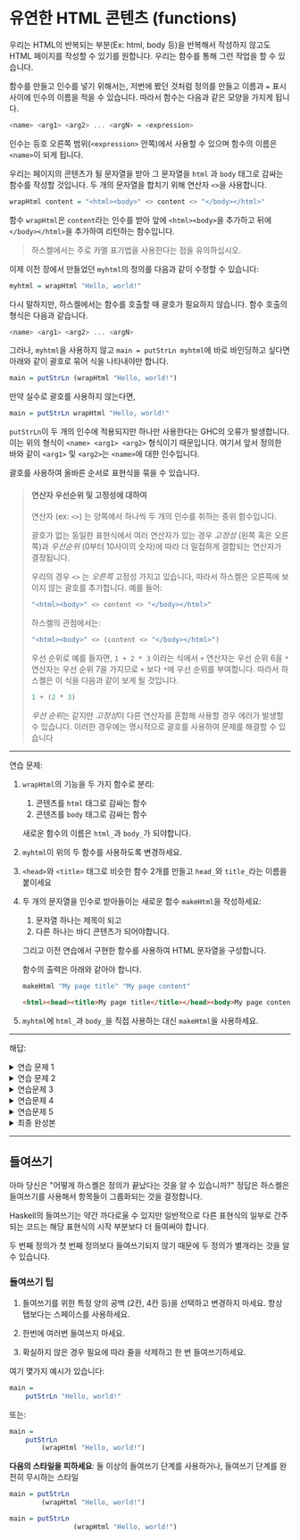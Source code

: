 # 유연한 HTML 콘텐츠 (functions)

우리는 HTML의 반복되는 부분(Ex: html, body 등)을 반복해서 작성하지 않고도 HTML 페이지를 작성할 수 있기를 원합니다. 우리는 함수를 통해 그런 작업을 할 수 있습니다.

함수를 만들고 인수를 넣기 위해서는, 저번에 봤던 것처럼 정의를 만들고 이름과 `=` 표시 사이에 인수의 이름을 적을 수 있습니다.
따라서 함수는 다음과 같은 모양을 가지게 됩니다.

```hs
<name> <arg1> <arg2> ... <argN> = <expression>
```

인수는 등호 오른쪽 범위(`<expression>` 안쪽)에서 사용할 수 있으며 함수의 이름은 `<name>`이 되게 됩니다.

우리는 페이지의 콘텐츠가 될 문자열을 받아 그 문자열을 `html` 과 `body` 태그로 감싸는 함수를 작성할 것입니다.
두 개의 문자열을 합치기 위해 연산자 `<>`을 사용합니다.

```hs
wrapHtml content = "<html><body>" <> content <> "</body></html>"
```

함수 `wrapHtml`은 `content`라는 인수를 받아 앞에 `<html><body>`을 추가하고 뒤에 `</body></html>`을 추가하여 리턴하는 함수입니다. 
> 하스켈에서는 주로 카멜 표기법을 사용한다는 점을 유의하십시오.


이제 이전 장에서 만들었던 `myhtml`의 정의를 다음과 같이 수정할 수 있습니다:

```hs
myhtml = wrapHtml "Hello, world!"
```

다시 말하지만, 하스켈에서는 함수를 호출할 때 괄호가 필요하지 않습니다. 함수 호출의 형식은 다음과 같습니다.

```hs
<name> <arg1> <arg2> ... <argN>
```

그러나, `myhtml`을 사용하지 않고 `main = putStrLn myhtml`에 바로 바인딩하고 싶다면 아래와 같이 괄호로 묶어 식을 나타내야만 합니다.

```hs
main = putStrLn (wrapHtml "Hello, world!")
```

만약 실수로 괄호를 사용하지 않는다면,

```hs
main = putStrLn wrapHtml "Hello, world!"
```

`putStrLn`이 두 개의 인수에 적용되지만 하나만 사용한다는 GHC의 오류가 발생합니다. 이는 위의 형식이 `<name> <arg1> <arg2>` 형식이기 때문입니다. 여기서 앞서 정의한 바와 같이 `<arg1>` 및 `<arg2>`는 `<name>`에 대한 인수입니다.

괄호를 사용하여 올바른 순서로 표현식을 묶을 수 있습니다.

> #### 연산자 우선순위 및 고정성에 대하여
>
> 연산자 (ex: `<>`) 는 양쪽에서 하나씩 두 개의 인수를 취하는 중위 함수입니다.
> 
> 괄호가 없는 동일한 표현식에서 여러 연산자가 있는 경우 *고정성* (왼쪽 혹은 오른쪽)과 *우선순위* (0부터 10사이의 숫자)에 따라 더 밀접하게 결합되는 연산자가 결정됩니다.
>
> 우리의 경우 `<>` 는 *오른쪽* 고정성 가지고 있습니다, 따라서 하스켈은 오른쪽에 보이지 않는 괄호를 추가합니다. 예를 들어:
>
> ```hs
> "<html><body>" <> content <> "</body></html>"
> ```
>
> 하스켈의 관점에서는:
>
> ```hs
> "<html><body>" <> (content <> "</body></html>")
> ```
>
> 우선 순위로 예를 들자면, `1 + 2 * 3` 이라는 식에서 `+` 연산자는 우선 순위 6을 `*` 연산자는 우선 순위 7을 가지므로 `+` 보다 `*`에 우선 순위를 부여합니다. 따라서 하스켈은 이 식을 다음과 같이 보게 될 것입니다.
>
> ```hs
> 1 + (2 * 3)
> ```
> *우선 순위*는 같지만 *고정성*이 다른 연산자를 혼합해 사용할 경우 에러가 발생할 수 있습니다. 이러한 경우에는 명시적으로 괄호를 사용하여 문제를 해결할 수 있습니다

---

연습 문제:

1. `wrapHtml`의 기능을 두 가지 함수로 분리:
   1. 콘텐츠를 `html` 태그로 감싸는 함수
   2. 콘텐츠를 `body` 태그로 감싸는 함수
   
   새로운 함수의 이름은 `html_`과 `body_`가 되야합니다.

2. `myhtml`이 위의 두 함수를 사용하도록 변경하세요.

3. `<head>`와 `<title>` 태그로 비슷한 함수 2개를 만들고 `head_`와 `title_`라는 이름을 붙이세요

4. 두 개의 문자열을 인수로 받아들이는 새로운 함수 `makeHtml`을 작성하세요:
   1. 문자열 하나는 제목이 되고
   2. 다른 하나는 바디 콘텐츠가 되어야합니다.

   그리고 이전 연습에서 구현한 함수를 사용하여 HTML 문자열을 구성합니다.

   함수의 출력은 아래와 같아야 합니다.

   ```hs
   makeHtml "My page title" "My page content"
   ```
   
   ```html
   <html><head><title>My page title</title></head><body>My page content</body></html>
   ```

5. `myhtml`에 `html_`과 `body_`을 직접 사용하는 대신 `makeHtml`을 사용하세요.

---

해답:

<details>
  <summary>연습 문제 1</summary>
  
  ```hs
  html_ content = "<html>" <> content <> "</html>"
     
  body_ content = "<body>" <> content <> "</body>"
  ```

</details>

<details>
  <summary>연습 문제 2</summary>
  
  ```hs
  myhtml = html_ (body_ "Hello, world!")
  ```

</details>

<details>
  <summary>연습문제 3</summary>
  
  ```hs
  head_ content = "<head>" <> content <> "</head>"
  
  title_ content = "<title>" <> content <> "</title>"
  ```

</details>

<details>
  <summary>연습문제 4</summary>
  
  ```hs
  makeHtml title content = html_ (head_ (title_ title) <> body_ content)
  ```

</details>


<details>
  <summary>연습문제 5</summary>
  
  ```hs
  myhtml = makeHtml "Hello title" "Hello, world!"
  ```

</details>


<details>
  <summary>최종 완성본</summary>
  
  ```hs
  -- hello.hs

  main = putStrLn myhtml

  myhtml = makeHtml "Hello title" "Hello, world!"

  makeHtml title content = html_ (head_ (title_ title) <> body_ content)

  html_ content = "<html>" <> content <> "</html>"
     
  body_ content = "<body>" <> content <> "</body>"

  head_ content = "<head>" <> content <> "</head>"
  
  title_ content = "<title>" <> content <> "</title>"
  ```
   이제 hello.hs 프로그램을 실행하고 출력을 파일로 옮겨 브라우저에서 열 수 있습니다.
   
   ```sh
   runghc hello.hs > hello.html
   firefox hello.html
   ```

웹 페이지에 'Hello, world!'가 표시되고 웹 페이지 제목에 'Hello title'이 표시될 것입니다.

</details>


---

## 들여쓰기

아마 당신은 "어떻게 하스켈은 정의가 끝났다는 것을 알 수 있습니까?" 정답은 하스켈은 들여쓰기를 사용해서 항목들이 그룹화되는 것을 결정합니다.

Haskell의 들여쓰기는 약간 까다로울 수 있지만 일반적으로 다른 표현식의 일부로 간주되는 코드는 해당 표현식의 시작 부분보다 더 들여써야 합니다.

두 번째 정의가 첫 번째 정의보다 들여쓰기되지 않기 때문에 두 정의가 별개라는 것을 알 수 있습니다.


### 들여쓰기 팁

1. 들여쓰기를 위한 특정 양의 공백 (2칸, 4칸 등)을 선택하고 변경하지 마세요.
   항상 탭보다는 스페이스를 사용하세요.

2. 한번에 여러번 들여쓰지 마세요.
3. 확실하지 않은 경우 필요에 따라 줄을 삭제하고 한 번 들여쓰기하세요.

여기 몇가지 예시가 있습니다:

```hs
main =
    putStrLn "Hello, world!"
```

또는:

```hs
main =
    putStrLn
        (wrapHtml "Hello, world!")
```

__다음의 스타일을 피하세요__: 둘 이상의 들여쓰기 단계를 사용하거나, 들여쓰기 단계를 완전히 무시하는 스타일

```hs
main = putStrLn
        (wrapHtml "Hello, world!")
```

```hs
main = putStrLn
                (wrapHtml "Hello, world!")
```

